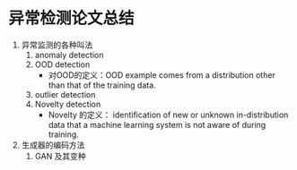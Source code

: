 # 异常检测论文总结

1. 异常监测的各种叫法
   1. anomaly  detection
   2. OOD detection
      - 对OOD的定义：OOD example comes from a distribution other than that of the training data.
   3. outlier detection
   4. Novelty detection
      - Novelty 的定义： identification of new or unknown in-distribution data that a machine learning system is not aware of during training.
2. 生成器的编码方法
   1. GAN 及其变种